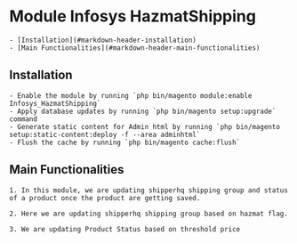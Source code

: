 # Module Infosys HazmatShipping

	- [Installation](#markdown-header-installation)
	- [Main Functionalities](#markdown-header-main-functionalities)

## Installation

	- Enable the module by running `php bin/magento module:enable Infosys_HazmatShipping`
	- Apply database updates by running `php bin/magento setup:upgrade` command
	- Generate static content for Admin html by running `php bin/magento setup:static-content:deploy -f --area adminhtml`
	- Flush the cache by running `php bin/magento cache:flush`

## Main Functionalities
	1. In this module, we are updating shipperhq shipping group and status of a product once the product are getting saved.

	2. Here we are updating shipperhq shipping group based on hazmat flag.

	3. We are updating Product Status based on threshold price

	